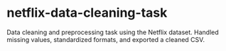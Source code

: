 # netflix-data-cleaning-task
Data cleaning and preprocessing task using the Netflix dataset. Handled missing values, standardized formats, and exported a cleaned CSV. 
